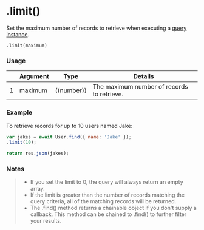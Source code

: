 # .limit()

Set the maximum number of records to retrieve when executing a [query instance](https://sailsjs.com/documentation/reference/waterline-orm/queries).

```usage
.limit(maximum)
```

### Usage
|   |     Argument        | Type         | Details    |
|---|:--------------------|--------------|------------|
| 1 |  maximum            |  ((number))  | The maximum number of records to retrieve. |

### Example

To retrieve records for up to 10 users named Jake:

```javascript
var jakes = await User.find({ name: 'Jake' });
.limit(10);

return res.json(jakes);
```

### Notes
> * If you set the limit to 0, the query will always return an empty array.
> * If the limit is greater than the number of records matching the query criteria, all of the matching records will be returned.
> * The .find() method returns a chainable object if you don't supply a callback.  This method can be chained to .find() to further filter your results.


<docmeta name="displayName" value=".limit()">
<docmeta name="pageType" value="method">
